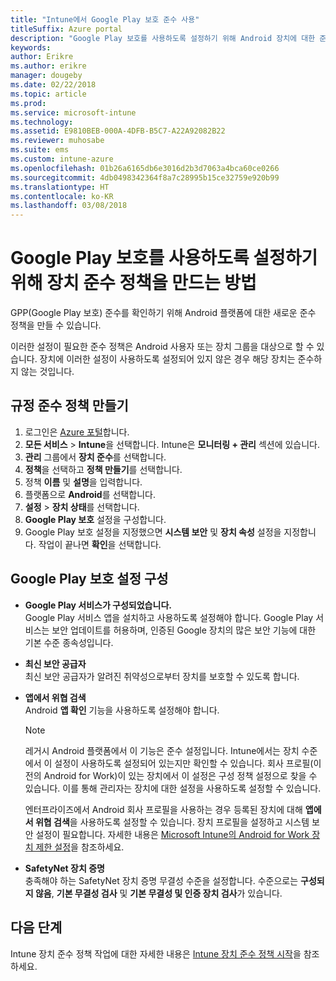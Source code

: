 ```yaml
---
title: "Intune에서 Google Play 보호 준수 사용"
titleSuffix: Azure portal
description: "Google Play 보호를 사용하도록 설정하기 위해 Android 장치에 대한 준수 정책을 만드는 방법을 알아봅니다."
keywords: 
author: Erikre
ms.author: erikre
manager: dougeby
ms.date: 02/22/2018
ms.topic: article
ms.prod: 
ms.service: microsoft-intune
ms.technology: 
ms.assetid: E9810BEB-000A-4DFB-B5C7-A22A92082B22
ms.reviewer: muhosabe
ms.suite: ems
ms.custom: intune-azure
ms.openlocfilehash: 01b26a6165db6e3016d2b3d7063a4bca60ce0266
ms.sourcegitcommit: 4db0498342364f8a7c28995b15ce32759e920b99
ms.translationtype: HT
ms.contentlocale: ko-KR
ms.lasthandoff: 03/08/2018
---
```

# <a name="how-to-create-a-device-compliance-policy-to-enable-google-play-protect"></a>Google Play 보호를 사용하도록 설정하기 위해 장치 준수 정책을 만드는 방법

GPP(Google Play 보호) 준수를 확인하기 위해 Android 플랫폼에 대한 새로운 준수 정책을 만들 수 있습니다.

이러한 설정이 필요한 준수 정책은 Android 사용자 또는 장치 그룹을 대상으로 할 수 있습니다. 장치에 이러한 설정이 사용하도록 설정되어 있지 않은 경우 해당 장치는 준수하지 않는 것입니다.

## <a name="create-a-compliance-policy"></a>규정 준수 정책 만들기

1. 로그인은 [Azure 포털](https://portal.azure.com)합니다.
2. **모든 서비스** > **Intune**을 선택합니다. Intune은 **모니터링 + 관리** 섹션에 있습니다.
2. **관리** 그룹에서 **장치 준수**를 선택합니다. 
3. **정책**을 선택하고 **정책 만들기**를 선택합니다.
4. 정책 **이름** 및 **설명**을 입력합니다.
5. 플랫폼으로 **Android**를 선택합니다.
6. **설정** > **장치 상태**를 선택합니다.
7. **Google Play 보호** 설정을 구성합니다.
8. Google Play 보호 설정을 지정했으면 **시스템 보안** 및 **장치 속성** 설정을 지정합니다. 작업이 끝나면 **확인**을 선택합니다.

## <a name="configure-the-google-play-protect-settings"></a>Google Play 보호 설정 구성

 - **Google Play 서비스가 구성되었습니다.**  
   Google Play 서비스 앱을 설치하고 사용하도록 설정해야 합니다. Google Play 서비스는 보안 업데이트를 허용하며, 인증된 Google 장치의 많은 보안 기능에 대한 기본 수준 종속성입니다.
 - **최신 보안 공급자**  
   최신 보안 공급자가 알려진 취약성으로부터 장치를 보호할 수 있도록 합니다.
 - **앱에서 위협 검색**  
   Android **앱 확인** 기능을 사용하도록 설정해야 합니다.
    > [!Note]  
    > 레거시 Android 플랫폼에서 이 기능은 준수 설정입니다. Intune에서는 장치 수준에서 이 설정이 사용하도록 설정되어 있는지만 확인할 수 있습니다. 회사 프로필(이전의 Android for Work)이 있는 장치에서 이 설정은 구성 정책 설정으로 찾을 수 있습니다. 이를 통해 관리자는 장치에 대한 설정을 사용하도록 설정할 수 있습니다.

    엔터프라이즈에서 Android 회사 프로필을 사용하는 경우 등록된 장치에 대해 **앱에서 위협 검색**을 사용하도록 설정할 수 있습니다. 장치 프로필을 설정하고 시스템 보안 설정이 필요합니다. 자세한 내용은 [Microsoft Intune의 Android for Work 장치 제한 설정](device-restrictions-android-for-work.md)을 참조하세요.

 - **SafetyNet 장치 증명**  
   충족해야 하는 SafetyNet 장치 증명 무결성 수준을 설정합니다. 수준으로는 **구성되지 않음**, **기본 무결성 검사** 및 **기본 무결성 및 인증 장치 검사**가 있습니다.




## <a name="next-steps"></a>다음 단계

Intune 장치 준수 정책 작업에 대한 자세한 내용은 [Intune 장치 준수 정책 시작](device-compliance-get-started.md)을 참조하세요.